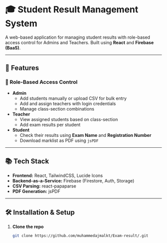 # 🎓 Student Result Management System

A web-based application for managing student results with role-based access control for Admins and Teachers. Built using **React** and **Firebase (BaaS)**.

---

## 🚀 Features

### 🔐 Role-Based Access Control

- **Admin**
  - Add students manually or upload CSV for bulk entry
  - Add and assign teachers with login credentials
  - Manage class-section combinations
- **Teacher**
  - View assigned students based on class-section
  - Add exam results per student
- **Student**
  - Check their results using **Exam Name** and **Registration Number**
  - Download marklist as PDF using `jsPDF`

---

## 📚 Tech Stack

- **Frontend:** React, TailwindCSS, Lucide Icons
- **Backend-as-a-Service:** Firebase (Firestore, Auth, Storage)
- **CSV Parsing:** react-papaparse
- **PDF Generation:** jsPDF

---

## 🛠️ Installation & Setup

1. **Clone the repo**
   ```bash
   git clone https://github.com/muhammedajmalkt/Exam-result/.git
